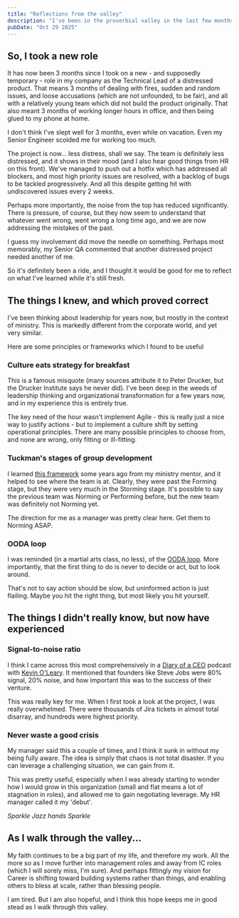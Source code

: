 ```yaml
---
title: "Reflections from the valley"
description: "I've been in the proverbial valley in the last few months, and somewhat willingly?"
pubDate: "Oct 29 2025"
---
```


## So, I took a new role

It has now been 3 months since I took on a new - and supposedly temporary - role in my company as the Technical Lead of a distressed product. That means 3 months of dealing with fires, sudden and random issues, and loose accusations (which are not unfounded, to be fair), and all with a relatively young team which did not build the product originally. That also meant 3 months of working longer hours in office, and then being glued to my phone at home. 

I don't think I've slept well for 3 months, even while on vacation. Even my Senior Engineer scolded me for working too much. 

The project is now... less distress, shall we say. The team is definitely less distressed, and it shows in their mood (and I also hear good things from HR on this front). We've managed to push out a hotfix which has addressed all blockers, and most high priority issues are resolved, with a backlog of bugs to be tackled progressively. And all this despite getting hit with undiscovered issues every 2 weeks.

Perhaps more importantly, the noise from the top has reduced significantly. There is pressure, of course, but they now seem to understand that whatever went wrong, went wrong a long time ago, and we are now addressing the mistakes of the past. 

I guess my involvement did move the needle on something. Perhaps most memorably, my Senior QA commented that another distressed project needed another of me. 

So it's definitely been a ride, and I thought it would be good for me to reflect on what I've learned while it's still fresh. 

## The things I knew, and which proved correct

I've been thinking about leadership for years now, but mostly in the context of ministry. This is markedly different from the corporate world, and yet very similar. 

Here are some principles or frameworks which I found to be useful

### Culture eats strategy for breakfast

This is a famous misquote (many sources attribute it to Peter Drucker, but the Drucker Institute says he never did). I've been deep in the weeds of leadership thinking and organizational transformation for a few years now, and in my experience this is entirely true. 

The key need of the hour wasn't implement Agile - this is really just a nice way to justify actions - but to implement a culture shift by setting operational principles. There are many possible principles to choose from, and none are wrong, only fitting or ill-fitting. 

### Tuckman's stages of group development

I learned [this framework](https://en.wikipedia.org/wiki/Tuckman%27s_stages_of_group_development) some years ago from my ministry mentor, and it helped to see where the team is at. Clearly, they were past the Forming stage, but they were very much in the Storming stage. It's possible to say the previous team was Norming or Performing before, but the new team was definitely not Norming yet. 

The direction for me as a manager was pretty clear here. Get them to Norming ASAP. 

### OODA loop

I was reminded (in a martial arts class, no less), of the [OODA loop](https://en.wikipedia.org/wiki/OODA_loop). More importantly, that the first thing to do is never to decide or act, but to look around. 

That's not to say action should be slow, but uninformed action is just flailing. Maybe you hit the right thing, but most likely you hit yourself. 

## The things I didn't really know, but now have experienced

### Signal-to-noise ratio

I think I came across this most comprehensively in a [Diary of a CEO](https://www.youtube.com/channel/UCGq-a57w-aPwyi3pW7XLiHw) podcast with [Kevin O'Leary](https://www.youtube.com/watch?v=mpAZehPviLQ). It mentioned that founders like Steve Jobs were 80% signal, 20% noise, and how important this was to the success of their venture. 

This was really key for me. When I first took a look at the project, I was really overwhelmed. There were thousands of Jira tickets in almost total disarray, and hundreds were highest priority. 

### Never waste a good crisis

My manager said this a couple of times, and I think it sunk in without my being fully aware. The idea is simply that chaos is not total disaster. If you can leverage a challenging situation, we can gain from it. 

This was pretty useful, especially when I was already starting to wonder how I would grow in this organization (small and flat means a lot of stagnation in roles), and allowed me to gain negotiating leverage. My HR manager called it my 'debut'. 

_Sparkle_ *Jazz hands* _Sparkle_

## As I walk through the valley...

My faith continues to be a big part of my life, and therefore my work. All the more so as I move further into management roles and away from IC roles (which I will sorely miss, I'm sure). And perhaps fittingly my vision for Career is shifting toward building systems rather than things, and enabling others to bless at scale, rather than blessing people. 

I am tired. But I am also hopeful, and I think this hope keeps me in good stead as I walk through this valley. 
